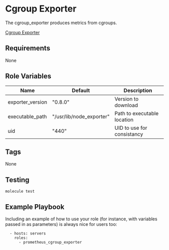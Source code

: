 Cgroup Exporter
=========
The cgroup_exporter produces metrics from cgroups.

[Cgroup Exporter](https://github.com/treydock/cgroup_exporter)

Requirements
------------

None

Role Variables
--------------

| Name                  | Default                  | Description                                    |
| --------------------- | ------------------------ | ---------------------------------------------- |
| exporter_version      | "0.8.0"                  | Version to download                            |
| executable_path       | "/usr/lib/node_exporter" | Path to executable location                    |
| uid                   | "440"                    | UID to use for consistancy                     |

Tags
--------------

None

Testing
--------------

`molecule test`

Example Playbook
----------------

Including an example of how to use your role (for instance, with variables passed in as parameters) is always nice for users too:

      - hosts: servers
        roles:
          - prometheus_cgroup_exporter
